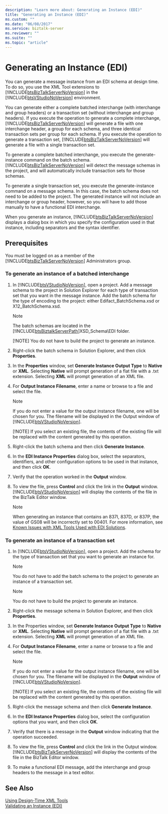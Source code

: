 ```yaml
---
description: "Learn more about: Generating an Instance (EDI)"
title: "Generating an Instance (EDI)"
ms.custom: ""
ms.date: "06/08/2017"
ms.service: biztalk-server
ms.reviewer: ""
ms.suite: ""
ms.topic: "article"
---
```

# Generating an Instance (EDI)
You can generate a message instance from an EDI schema at design time. To do so, you use the XML Tool extensions to [!INCLUDE[btsBizTalkServerNoVersion](../includes/btsbiztalkservernoversion-md.md)] in the [!INCLUDE[btsVStudioNoVersion](../includes/btsvstudionoversion-md.md)] environment.  
  
 You can generate either a complete batched interchange (with interchange and group headers) or a transaction set (without interchange and group headers). If you execute the operation to generate a complete interchange, [!INCLUDE[btsBizTalkServerNoVersion](../includes/btsbiztalkservernoversion-md.md)] will generate a file with one interchange header, a group for each schema, and three identical transaction sets per group for each schema. If you execute the operation to generate a transaction set, [!INCLUDE[btsBizTalkServerNoVersion](../includes/btsbiztalkservernoversion-md.md)] will generate a file with a single transaction set.  
  
 To generate a complete batched interchange, you execute the generate-instance command on the batch schema. [!INCLUDE[btsBizTalkServerNoVersion](../includes/btsbiztalkservernoversion-md.md)] will detect the message schemas in the project, and will automatically include transaction sets for those schemas.  
  
 To generate a single transaction set, you execute the generate-instance command on a message schema. In this case, the batch schema does not need to be added to the project. The generated instance will not include an interchange or group header, however, so you will have to add those manually to have a functional EDI interchange.  
  
 When you generate an instance, [!INCLUDE[btsBizTalkServerNoVersion](../includes/btsbiztalkservernoversion-md.md)] displays a dialog box in which you specify the configuration used in that instance, including separators and the syntax identifier.  
  
## Prerequisites  
 You must be logged on as a member of the [!INCLUDE[btsBizTalkServerNoVersion](../includes/btsbiztalkservernoversion-md.md)] Administrators group.  
  
### To generate an instance of a batched interchange  
  
1. In [!INCLUDE[btsVStudioNoVersion](../includes/btsvstudionoversion-md.md)], open a project. Add a message schema to the project in Solution Explorer for each type of transaction set that you want in the message instance. Add the batch schema for the type of encoding to the project: either Edifact_BatchSchema.xsd or X12_BatchSchema.xsd.  
  
   > [!NOTE]
   >  The batch schemas are located in the [!INCLUDE[btsBiztalkServerPath](../includes/btsbiztalkserverpath-md.md)]XSD_Schema\EDI folder.  
   > 
   > [!NOTE]
   >  You do not have to build the project to generate an instance.  
  
2. Right-click the batch schema in Solution Explorer, and then click **Properties**.  
  
3. In the **Properties** window, set **Generate Instance Output Type** to **Native** or **XML**. Selecting **Native** will prompt generation of a flat file with a .txt extension. Selecting **XML** will prompt generation of an XML file.  
  
4. For **Output Instance Filename**, enter a name or browse to a file and select the file.  
  
   > [!NOTE]
   >  If you do not enter a value for the output instance filename, one will be chosen for you. The filename will be displayed in the Output window of [!INCLUDE[btsVStudioNoVersion](../includes/btsvstudionoversion-md.md)].  
   > 
   > [!NOTE]
   >  If you select an existing file, the contents of the existing file will be replaced with the content generated by this operation.  
  
5. Right-click the batch schema and then click **Generate Instance**.  
  
6. In the **EDI Instance Properties** dialog box, select the separators, identifiers, and other configuration options to be used in that instance, and then click **OK**.  
  
7. Verify that the operation worked in the **Output** window.  
  
8. To view the file, press **Control** and click the link in the **Output** window. [!INCLUDE[btsVStudioNoVersion](../includes/btsvstudionoversion-md.md)] will display the contents of the file in the BizTalk Editor window.  
  
   > [!NOTE]
   >  When generating an instance that contains an 837I, 837D, or 837P, the value of GS08 will be incorrectly set to 00401. For more information, see [Known Issues with XML Tools Used with EDI Solutions](../core/known-issues-with-xml-tools-used-with-edi-solutions.md).  
  
### To generate an instance of a transaction set  
  
1. In [!INCLUDE[btsVStudioNoVersion](../includes/btsvstudionoversion-md.md)], open a project. Add the schema for the type of transaction set that you want to generate an instance for.  
  
   > [!NOTE]
   >  You do not have to add the batch schema to the project to generate an instance of a transaction set.  
  
   > [!NOTE]
   >  You do not have to build the project to generate an instance.  
  
2. Right-click the message schema in Solution Explorer, and then click **Properties**.  
  
3. In the Properties window, set **Generate Instance Output Type** to **Native** or **XML**. Selecting **Native** will prompt generation of a flat file with a .txt extension. Selecting **XML** will prompt generation of an XML file.  
  
4. For **Output Instance Filename**, enter a name or browse to a file and select the file.  
  
   > [!NOTE]
   >  If you do not enter a value for the output instance filename, one will be chosen for you. The filename will be displayed in the **Output** window of [!INCLUDE[btsVStudioNoVersion](../includes/btsvstudionoversion-md.md)].  
   > 
   > [!NOTE]
   >  If you select an existing file, the contents of the existing file will be replaced with the content generated by this operation.  
  
5. Right-click the message schema and then click **Generate Instance**.  
  
6. In the **EDI Instance Properties** dialog box, select the configuration options that you want, and then click **OK**.  
  
7. Verify that there is a message in the **Output** window indicating that the operation succeeded.  
  
8. To view the file, press **Control** and click the link in the Output window. [!INCLUDE[btsBizTalkServerNoVersion](../includes/btsbiztalkservernoversion-md.md)] will display the contents of the file in the BizTalk Editor window.  
  
9. To make a functional EDI message, add the interchange and group headers to the message in a text editor.  
  
## See Also  
 [Using Design-Time XML Tools](../core/using-design-time-xml-tools.md)   
 [Validating an Instance (EDI)](../core/validating-an-instance-edi.md)
